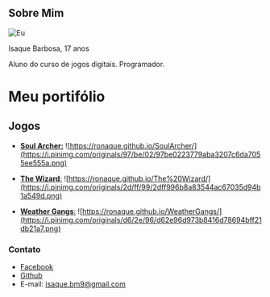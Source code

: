 ## Sobre Mim

![Eu](https://scontent.frec10-1.fna.fbcdn.net/v/t1.0-9/22549727_1408079169290406_1982596868822454870_n.jpg?_nc_cat=108&_nc_ht=scontent.frec10-1.fna&oh=6feb9c97fff9790c2671cb64427d3bc9&oe=5CA6A21C)

Isaque Barbosa, 17 anos

Aluno do curso de jogos digitais.
Programador.

# Meu portifólio

## Jogos
- [**Soul Archer:**](https://ronaque.github.io/SoulArcher/)
![https://ronaque.github.io/SoulArcher/](https://i.pinimg.com/originals/97/be/02/97be0223779aba3207c6da7055ee555a.png)

- [**The Wizard**:](https://ronaque.github.io/The%20Wizard/)
![https://ronaque.github.io/The%20Wizard/](https://i.pinimg.com/originals/2d/ff/99/2dff996b8a83544ac67035d94b1a549d.png)

- [**Weather Gangs**:](https://ronaque.github.io/WeatherGangs/)
![https://ronaque.github.io/WeatherGangs/](https://i.pinimg.com/originals/d6/2e/96/d62e96d973b8416d78694bff21db21a7.png)

### Contato
- [Facebook](https://www.facebook.com/isaque.barbosa.395)
- [Github](https://github.com/ronaque)
- E-mail: isaque.bm9@gmail.com
